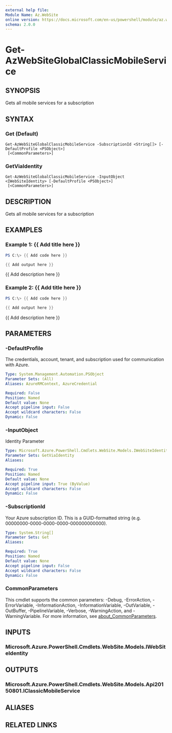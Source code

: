 ```yaml
---
external help file:
Module Name: Az.WebSite
online version: https://docs.microsoft.com/en-us/powershell/module/az.website/get-azwebsiteglobalclassicmobileservice
schema: 2.0.0
---
```


# Get-AzWebSiteGlobalClassicMobileService

## SYNOPSIS
Gets all mobile services for a subscription

## SYNTAX

### Get (Default)
```
Get-AzWebSiteGlobalClassicMobileService -SubscriptionId <String[]> [-DefaultProfile <PSObject>]
 [<CommonParameters>]
```

### GetViaIdentity
```
Get-AzWebSiteGlobalClassicMobileService -InputObject <IWebSiteIdentity> [-DefaultProfile <PSObject>]
 [<CommonParameters>]
```

## DESCRIPTION
Gets all mobile services for a subscription

## EXAMPLES

### Example 1: {{ Add title here }}
```powershell
PS C:\> {{ Add code here }}

{{ Add output here }}
```

{{ Add description here }}

### Example 2: {{ Add title here }}
```powershell
PS C:\> {{ Add code here }}

{{ Add output here }}
```

{{ Add description here }}

## PARAMETERS

### -DefaultProfile
The credentials, account, tenant, and subscription used for communication with Azure.

```yaml
Type: System.Management.Automation.PSObject
Parameter Sets: (All)
Aliases: AzureRMContext, AzureCredential

Required: False
Position: Named
Default value: None
Accept pipeline input: False
Accept wildcard characters: False
Dynamic: False
```

### -InputObject
Identity Parameter

```yaml
Type: Microsoft.Azure.PowerShell.Cmdlets.WebSite.Models.IWebSiteIdentity
Parameter Sets: GetViaIdentity
Aliases:

Required: True
Position: Named
Default value: None
Accept pipeline input: True (ByValue)
Accept wildcard characters: False
Dynamic: False
```

### -SubscriptionId
Your Azure subscription ID.
This is a GUID-formatted string (e.g.
00000000-0000-0000-0000-000000000000).

```yaml
Type: System.String[]
Parameter Sets: Get
Aliases:

Required: True
Position: Named
Default value: None
Accept pipeline input: False
Accept wildcard characters: False
Dynamic: False
```

### CommonParameters
This cmdlet supports the common parameters: -Debug, -ErrorAction, -ErrorVariable, -InformationAction, -InformationVariable, -OutVariable, -OutBuffer, -PipelineVariable, -Verbose, -WarningAction, and -WarningVariable. For more information, see [about_CommonParameters](http://go.microsoft.com/fwlink/?LinkID=113216).

## INPUTS

### Microsoft.Azure.PowerShell.Cmdlets.WebSite.Models.IWebSiteIdentity

## OUTPUTS

### Microsoft.Azure.PowerShell.Cmdlets.WebSite.Models.Api20150801.IClassicMobileService

## ALIASES

## RELATED LINKS

